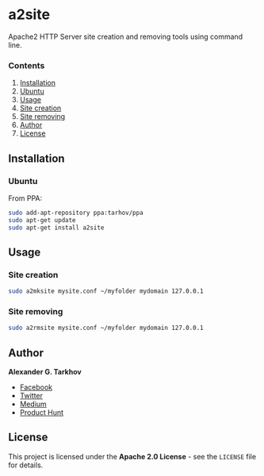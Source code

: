 # a2site

Apache2 HTTP Server site creation and removing tools using command line.

### Contents

1. [Installation](#installation)
  1. [Ubuntu](#ubuntu)
2. [Usage](#usage)
  1. [Site creation](#site-creation)
  2. [Site removing](#site-removing)
3. [Author](#author)
4. [License](#license)

## Installation

### Ubuntu

From PPA:

```bash
sudo add-apt-repository ppa:tarhov/ppa
sudo apt-get update
sudo apt-get install a2site
```

## Usage

### Site creation

```bash
sudo a2mksite mysite.conf ~/myfolder mydomain 127.0.0.1
```

### Site removing

```bash
sudo a2rmsite mysite.conf ~/myfolder mydomain 127.0.0.1
```

## Author

**Alexander G. Tarkhov**

* [Facebook](https://www.facebook.com/tarhovcom)
* [Twitter](https://twitter.com/tarhovcom)
* [Medium](https://medium.com/@tarhov)
* [Product Hunt](https://www.producthunt.com/@agtuks)

## License

This project is licensed under the **Apache 2.0 License** - see the `LICENSE` file for details.
